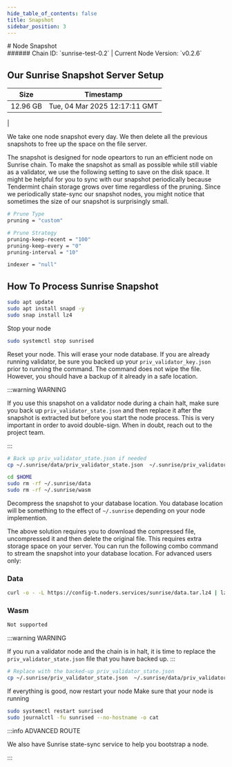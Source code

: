 ```yaml
---
hide_table_of_contents: false
title: Snapshot
sidebar_position: 3
---
```


<div class="h1-with-icon icon-sunrise">
# Node Snapshot
</div>
###### Chain ID: `sunrise-test-0.2` | Current Node Version: `v0.2.6`

## Our Sunrise Snapshot Server Setup

| Size   | Timestamp    |
|--------|--------------|
| 12.96 GB | Tue, 04 Mar 2025 12:17:11 GMT  |


We take one node snapshot every day. We then delete all the previous snapshots to free up the space on the file server.

The snapshot is designed for node opeartors to run an efficient node on Sunrise chain. To make the snapshot as small as possible while still viable as a validator, we use the following setting to save on the disk space. It might be helpful for you to sync with our snapshot periodically because Tendermint chain storage grows over time regardless of the pruning. Since we periodically state-sync our snapshot nodes, you might notice that sometimes the size of our snapshot is surprisingly small.

```bash title="app.toml"
# Prune Type
pruning = "custom"

# Prune Strategy
pruning-keep-recent = "100"
pruning-keep-every = "0"
pruning-interval = "10"
```

```bash title="config.toml"
indexer = "null"
```

## How To Process Sunrise Snapshot
```bash
sudo apt update
sudo apt install snapd -y
sudo snap install lz4
```

Stop your node
```bash
sudo systemctl stop sunrised
```
Reset your node. This will erase your node database. If you are already running validator, be sure you backed up your `priv_validator_key.json` prior to running the command. The command does not wipe the file. However, you should have a backup of it already in a safe location.

:::warning WARNING

If you use this snapshot on a validator node during a chain halt, make sure you back up `priv_validator_state.json` and then replace it after the snapshot is extracted but before you start the node process. This is very important in order to avoid double-sign. When in doubt, reach out to the project team.

:::

```bash
# Back up priv_validator_state.json if needed
cp ~/.sunrise/data/priv_validator_state.json  ~/.sunrise/priv_validator_state.json

cd $HOME
sudo rm -rf ~/.sunrise/data
sudo rm -rf ~/.sunrise/wasm
```

Decompress the snapshot to your database location. You database location will be something to the effect of `~/.sunrise` depending on your node implemention.

The above solution requires you to download the compressed file, uncompressed it and then delete the original file. This requires extra storage space on your server. You can run the following combo command to stream the snapshot into your database location. For advanced users only:
### Data
```bash
curl -o - -L https://config-t.noders.services/sunrise/data.tar.lz4 | lz4 -d | tar -x -C ~/.sunrise
```
### Wasm
```bash
Not supported
```

:::warning WARNING

If you run a validator node and the chain is in halt, it is time to replace the `priv_validator_state.json` file that you have backed up.
:::

```bash
# Replace with the backed-up priv_validator_state.json
cp ~/.sunrise/priv_validator_state.json  ~/.sunrise/data/priv_validator_state.json
```

If everything is good, now restart your node
Make sure that your node is running

```bash
sudo systemctl restart sunrised
sudo journalctl -fu sunrised --no-hostname -o cat
```

:::info ADVANCED ROUTE

We also have Sunrise state-sync service to help you bootstrap a node.

:::